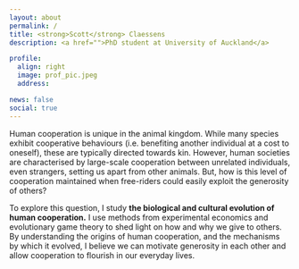 ```yaml
---
layout: about
permalink: /
title: <strong>Scott</strong> Claessens
description: <a href="">PhD student at University of Auckland</a>

profile:
  align: right
  image: prof_pic.jpeg
  address:

news: false
social: true
---
```


Human cooperation is unique in the animal kingdom. While many species exhibit cooperative behaviours (i.e. benefiting another individual at a cost to oneself), these are typically directed towards kin. However, human societies are characterised by large-scale cooperation between unrelated individuals, even strangers, setting us apart from other animals. But, how is this level of cooperation maintained when free-riders could easily exploit the generosity of others?

To explore this question, I study **the biological and cultural evolution of human cooperation.** I use methods from experimental economics and evolutionary game theory to shed light on how and why we give to others. By understanding the origins of human cooperation, and the mechanisms by which it evolved, I believe we can motivate generosity in each other and allow cooperation to flourish in our everyday lives.